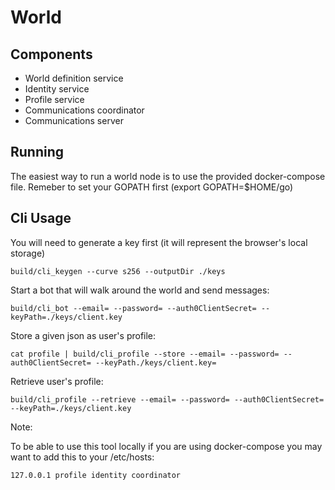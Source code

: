 # World

## Components

- World definition service
- Identity service
- Profile service
- Communications coordinator
- Communications server

## Running

The easiest way to run a world node is to use the provided docker-compose file. Remeber to set your GOPATH first (export GOPATH=$HOME/go)

## Cli Usage

You will need to generate a key first (it will represent the browser's local storage)
```
build/cli_keygen --curve s256 --outputDir ./keys
```

Start a bot that will walk around the world and send messages:
```
build/cli_bot --email= --password= --auth0ClientSecret= --keyPath=./keys/client.key
```

Store a given json as user's profile:
```
cat profile | build/cli_profile --store --email= --password= --auth0ClientSecret= --keyPath./keys/client.key=
```

Retrieve user's profile:
```
build/cli_profile --retrieve --email= --password= --auth0ClientSecret= --keyPath=./keys/client.key
```

Note:

To be able to use this tool locally if you are using docker-compose you may want to add this to your /etc/hosts:

```
127.0.0.1 profile identity coordinator
```
